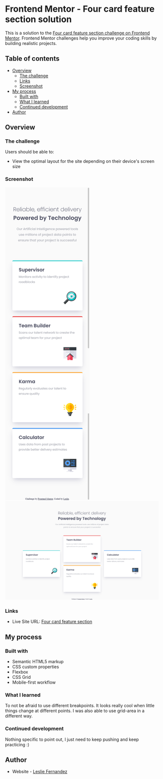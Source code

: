 # Frontend Mentor - Four card feature section solution

This is a solution to the [Four card feature section challenge on Frontend Mentor](https://www.frontendmentor.io/challenges/four-card-feature-section-weK1eFYK). Frontend Mentor challenges help you improve your coding skills by building realistic projects. 

## Table of contents

- [Overview](#overview)
  - [The challenge](#the-challenge)
  - [Links](#links)
  - [Screenshot](#screenshot)
- [My process](#my-process)
  - [Built with](#built-with)
  - [What I learned](#what-i-learned)
  - [Continued development](#continued-development)
- [Author](#author)

## Overview

### The challenge

Users should be able to:

- View the optimal layout for the site depending on their device's screen size

### Screenshot

![](./design/mobile-solution.png)
![](./design/desktop-solution.png)

### Links

- Live Site URL: [Four card feature section](https://leslief10.github.io/four-card-feature-section/)

## My process

### Built with

- Semantic HTML5 markup
- CSS custom properties
- Flexbox
- CSS Grid
- Mobile-first workflow

### What I learned

To not be afraid to use different breakpoints. It looks really cool when little things change at different points. I was also able to use grid-area in a different way.

### Continued development

Nothing specific to point out, I just need to keep pushing and keep practicing :)

## Author

- Website - [Leslie Fernandez](https://github.com/leslief10)

